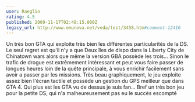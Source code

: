 ```yaml
---
user: Raeglin
rating: 4.5
published: 2009-11-17T02:48:15.000Z
legacy_url: http://www.emunova.net/veda/test/3458.htm#comment-12416
---
```

Un très bon GTA qui exploite très bien les différentes particularités de la DS. Le seul regret est qu'il n'y a que Deux îles de dispo dans la Liberty City de Chinatown wars alors que même la version GBA possède les trois...
Sinon le trafic de drogue est extrêmement intéressant et peut vous faire passer de longues heures loin de la quête principale, à vous enrichir facilement sans avoir a passer par les missions.
Très beau graphiquement, le jeu exploite assez bien l'écran tactile et possède un gestion du GPS meilleur que dans GTA 4\.
Qui plus est les GTA vu de dessus je suis fan...
Bref un très bon jeu pour la petite DS, qui n'a malheureusement pas eu le succès escompté